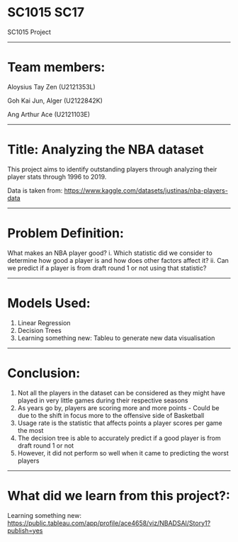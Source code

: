 # SC1015 SC17

SC1015 Project

-----------------------------
# Team members:

Aloysius Tay Zen (U2121353L)

Goh Kai Jun, Alger (U2122842K)

Ang Arthur Ace  (U2121103E)

-----------------------------

# Title: Analyzing the NBA dataset

This project aims to identify outstanding players through analyzing their player stats through 1996 to 2019. 

Data is taken from: https://www.kaggle.com/datasets/justinas/nba-players-data

-----------------------------

# Problem Definition:
What makes an NBA player good?
i.  Which statistic did we consider to determine how good a player is and how does other factors affect it?
ii. Can we predict if a player is from draft round 1 or not using that statistic?

-----------------------------

# Models Used:
1. Linear Regression
2. Decision Trees
3. Learning something new: Tableu to generate new data visualisation

-----------------------------

# Conclusion:
1. Not all the players in the dataset can be considered as they might have played in very little games during their respective seasons
2. As years go by, players are scoring more and more points - Could be due to the shift in focus more to the offensive side of Basketball
3. Usage rate is the statistic that affects points a player scores per game the most
4. The decision tree is able to accurately predict if a good player is from draft round 1 or not
5. However, it did not perform so well when it came to predicting the worst players

-----------------------------

# What did we learn from this project?:

Learning something new:
https://public.tableau.com/app/profile/ace4658/viz/NBADSAI/Story1?publish=yes



